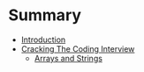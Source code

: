 # Summary

* [Introduction](README.md)
* [Cracking The Coding Interview](chapter1.md)
   * [Arrays and Strings](arraysand_strings_md.md)

